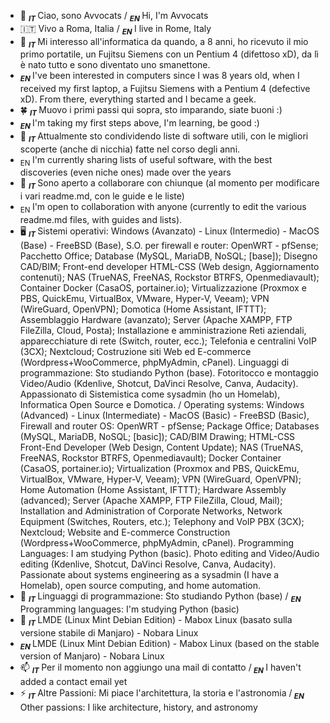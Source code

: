 - 👋 <sub> ***IT*** </sub> Ciao, sono Avvocats / <sub> ***EN*** </sub> Hi, I'm Avvocats
-  🇮🇹 Vivo a Roma, Italia / <sub> ***EN*** </sub> I live in Rome, Italy
- 👀 <sub> ***IT*** </sub> Mi interesso all'informatica da quando, a 8 anni, ho ricevuto il mio primo portatile, un Fujitsu Siemens con un Pentium 4 (difettoso xD), da lì è nato tutto e sono diventato uno smanettone.
- <sub> ***EN*** </sub> I've been interested in computers since I was 8 years old, when I received my first laptop, a Fujitsu Siemens with a Pentium 4 (defective xD). From there, everything started and I became a geek.
- 🍀 <sub> ***IT*** </sub> Muovo i primi passi qui sopra, sto imparando, siate buoni :)
-  <sub> ***EN*** </sub> I'm taking my first steps above, I'm learning, be good :)
- 💾 <sub> ***IT*** </sub> Attualmente sto condividendo liste di software utili, con le migliori scoperte (anche di nicchia) fatte nel corso degli anni.
-  <sub> EN </sub> I'm currently sharing lists of useful software, with the best discoveries (even niche ones) made over the years
- 🤝 <sub> ***IT*** </sub> Sono aperto a collaborare con chiunque (al momento per modificare i vari readme.md, con le guide e le liste)
- <sub> EN </sub> I'm open to collaboration with anyone (currently to edit the various readme.md files, with guides and lists).
- 🖥️ <sub> ***IT*** </sub> Sistemi operativi: Windows (Avanzato) - Linux (Intermedio) - MacOS (Base) - FreeBSD (Base), S.O. per firewall e router: OpenWRT - pfSense; 
Pacchetto Office; Database (MySQL, MariaDB, NoSQL; [base]); Disegno CAD/BIM; Front-end developer HTML-CSS (Web design, Aggiornamento contenuti);
NAS (TrueNAS, FreeNAS, Rockstor BTRFS, Openmediavault); Container Docker (CasaOS, portainer.io);
Virtualizzazione (Proxmox e PBS, QuickEmu, VirtualBox, VMware, Hyper-V, Veeam); VPN (WireGuard, OpenVPN); Domotica (Home Assistant, IFTTT);
Assemblaggio Hardware (avanzato); Server (Apache XAMPP, FTP FileZilla, Cloud, Posta); Installazione e amministrazione Reti aziendali, apparecchiature di rete (Switch, router, ecc.);
Telefonia e centralini VoIP (3CX); Nextcloud; Costruzione siti Web ed E-commerce (Wordpress+WooCommerce, phpMyAdmin, cPanel).
Linguaggi di programmazione: Sto studiando Python (base).
Fotoritocco e montaggio Video/Audio (Kdenlive, Shotcut, DaVinci Resolve, Canva, Audacity).
Appassionato di Sistemistica come sysadmin (ho un Homelab), Informatica Open Source e Domotica. / Operating systems: Windows (Advanced) - Linux (Intermediate) - MacOS (Basic) - FreeBSD (Basic), Firewall and router OS: OpenWRT - pfSense; Package Office; Databases (MySQL, MariaDB, NoSQL; [basic]); CAD/BIM Drawing; HTML-CSS Front-End Developer (Web Design, Content Update); NAS (TrueNAS, FreeNAS, Rockstor BTRFS, Openmediavault); Docker Container (CasaOS, portainer.io); Virtualization (Proxmox and PBS, QuickEmu, VirtualBox, VMware, Hyper-V, Veeam); VPN (WireGuard, OpenVPN); Home Automation (Home Assistant, IFTTT); Hardware Assembly (advanced); Server (Apache XAMPP, FTP FileZilla, Cloud, Mail); Installation and Administration of Corporate Networks, Network Equipment (Switches, Routers, etc.); Telephony and VoIP PBX (3CX); Nextcloud; Website and E-commerce Construction (Wordpress+WooCommerce, phpMyAdmin, cPanel). Programming Languages: I am studying Python (basic). Photo editing and Video/Audio editing (Kdenlive, Shotcut, DaVinci Resolve, Canva, Audacity). Passionate about systems engineering as a sysadmin (I have a Homelab), open source computing, and home automation.
- 🐍 <sub> ***IT*** </sub> Linguaggi di programmazione: Sto studiando Python (base) / <sub> ***EN*** </sub> Programming languages: I'm studying Python (basic)
- 🐧 <sub> ***IT*** </sub> LMDE (Linux Mint Debian Edition) - Mabox Linux (basato sulla versione stabile di Manjaro) - Nobara Linux
- <sub> ***EN*** </sub> LMDE (Linux Mint Debian Edition) - Mabox Linux (based on the stable version of Manjaro) - Nobara Linux
- 📫 <sub> ***IT*** </sub> Per il momento non aggiungo una mail di contatto /<sub> ***EN*** </sub> I haven't added a contact email yet
- ⚡ <sub> ***IT*** </sub> Altre Passioni: Mi piace l'architettura, la storia e l'astronomia /<sub> ***EN*** </sub> Other passions: I like architecture, history, and astronomy

<!---
Avvocats/Avvocats is a ✨ special ✨ repository because its `README.md` (this file) appears on your GitHub profile.
You can click the Preview link to take a look at your changes.
--->
